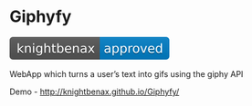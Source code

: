 # Giphyfy

[![Knightbenax Approved](/knightbenax-approved-blue.svg)](https://twitter.com/knightbenax)

WebApp which turns a user’s text into gifs using the giphy API

Demo - http://knightbenax.github.io/Giphyfy/
